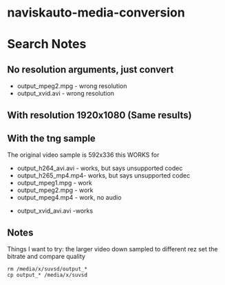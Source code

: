 # naviskauto-media-conversion


# Search Notes

## No resolution arguments, just convert
* output_mpeg2.mpg - wrong resolution
* output_xvid.avi - wrong resolution

## With resolution 1920x1080  (Same results)

## With the tng sample
The original video sample is 592x336
this WORKS for

* output_h264_avi.avi - works, but says unsupported codec
* output_h265_mp4.mp4- works, but says unsupported codec
* output_mpeg1.mpg - work
* output_mpeg2.mpg - work
* output_mpeg4.mp4 - work, no audio
- output_xvid_avi.avi -works

## Notes
Things I want to try:
the larger video down sampled to different rez
set the bitrate and compare quality


```
rm /media/x/suvsd/output_*
cp output_* /media/x/suvsd
```